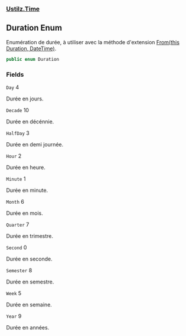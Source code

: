 ### [Ustilz.Time](Ustilz.Time.md 'Ustilz.Time')

## Duration Enum

Enumération de durée, à utiliser avec la méthode d'extension [From(this Duration, DateTime)](Ustilz.Time.ExtensionsDuration.From(thisUstilz.Time.Duration,System.DateTime).md 'Ustilz.Time.ExtensionsDuration.From(this Ustilz.Time.Duration, System.DateTime)').

```csharp
public enum Duration
```
### Fields

<a name='Ustilz.Time.Duration.Day'></a>

`Day` 4

Durée en jours.

<a name='Ustilz.Time.Duration.Decade'></a>

`Decade` 10

Durée en décénnie.

<a name='Ustilz.Time.Duration.HalfDay'></a>

`HalfDay` 3

Durée en demi journée.

<a name='Ustilz.Time.Duration.Hour'></a>

`Hour` 2

Durée en heure.

<a name='Ustilz.Time.Duration.Minute'></a>

`Minute` 1

Durée en minute.

<a name='Ustilz.Time.Duration.Month'></a>

`Month` 6

Durée en mois.

<a name='Ustilz.Time.Duration.Quarter'></a>

`Quarter` 7

Durée en trimestre.

<a name='Ustilz.Time.Duration.Second'></a>

`Second` 0

Durée en seconde.

<a name='Ustilz.Time.Duration.Semester'></a>

`Semester` 8

Durée en semestre.

<a name='Ustilz.Time.Duration.Week'></a>

`Week` 5

Durée en semaine.

<a name='Ustilz.Time.Duration.Year'></a>

`Year` 9

Durée en années.